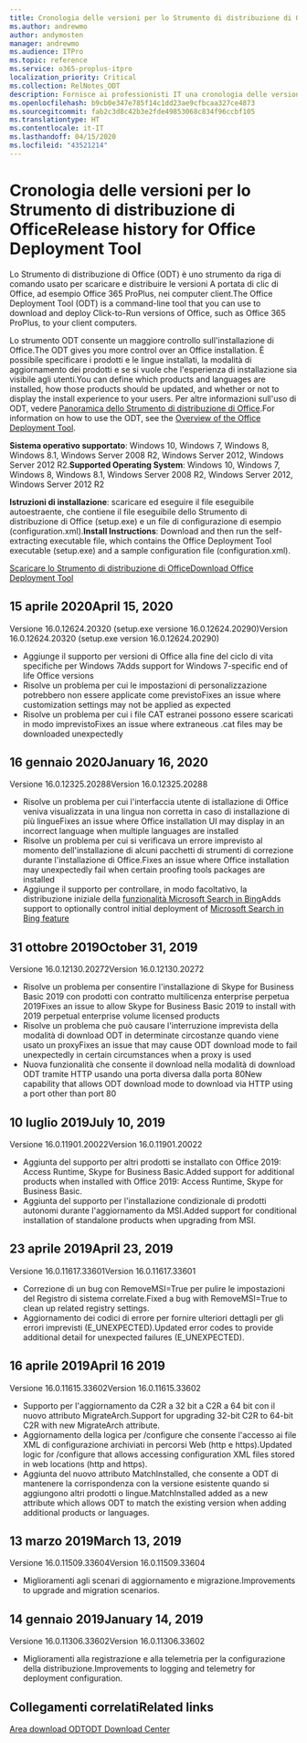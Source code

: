```yaml
---
title: Cronologia delle versioni per lo Strumento di distribuzione di Office (ODT)
ms.author: andrewmo
author: andymosten
manager: andrewmo
ms.audience: ITPro
ms.topic: reference
ms.service: o365-proplus-itpro
localization_priority: Critical
ms.collection: RelNotes_ODT
description: Fornisce ai professionisti IT una cronologia delle versioni per lo Strumento di distribuzione di Office (ODT)
ms.openlocfilehash: b9cb0e347e785f14c1dd23ae9cfbcaa327ce4873
ms.sourcegitcommit: fab2c3d8c42b3e2fde49853068c834f96ccbf105
ms.translationtype: HT
ms.contentlocale: it-IT
ms.lasthandoff: 04/15/2020
ms.locfileid: "43521214"
---
```

# <a name="release-history-for-office-deployment-tool"></a><span data-ttu-id="3c70f-103">Cronologia delle versioni per lo Strumento di distribuzione di Office</span><span class="sxs-lookup"><span data-stu-id="3c70f-103">Release history for Office Deployment Tool</span></span>

<span data-ttu-id="3c70f-104">Lo Strumento di distribuzione di Office (ODT) è uno strumento da riga di comando usato per scaricare e distribuire le versioni A portata di clic di Office, ad esempio Office 365 ProPlus, nei computer client.</span><span class="sxs-lookup"><span data-stu-id="3c70f-104">The Office Deployment Tool (ODT) is a command-line tool that you can use to download and deploy Click-to-Run versions of Office, such as Office 365 ProPlus, to your client computers.</span></span> 


<span data-ttu-id="3c70f-105">Lo strumento ODT consente un maggiore controllo sull'installazione di Office.</span><span class="sxs-lookup"><span data-stu-id="3c70f-105">The ODT gives you more control over an Office installation.</span></span> <span data-ttu-id="3c70f-106">È possibile specificare i prodotti e le lingue installati, la modalità di aggiornamento dei prodotti e se si vuole che l'esperienza di installazione sia visibile agli utenti.</span><span class="sxs-lookup"><span data-stu-id="3c70f-106">You can define which products and languages are installed, how those products should be updated, and whether or not to display the install experience to your users.</span></span> <span data-ttu-id="3c70f-107">Per altre informazioni sull'uso di ODT, vedere [Panoramica dello Strumento di distribuzione di Office](https://docs.microsoft.com/deployoffice/overview-of-the-office-2016-deployment-tool).</span><span class="sxs-lookup"><span data-stu-id="3c70f-107">For information on how to use the ODT, see the [Overview of the Office Deployment Tool](https://docs.microsoft.com/deployoffice/overview-of-the-office-2016-deployment-tool).</span></span>

 <span data-ttu-id="3c70f-108">**Sistema operativo supportato**: Windows 10, Windows 7, Windows 8, Windows 8.1, Windows Server 2008 R2, Windows Server 2012, Windows Server 2012 R2.</span><span class="sxs-lookup"><span data-stu-id="3c70f-108">**Supported Operating System**: Windows 10, Windows 7, Windows 8, Windows 8.1, Windows Server 2008 R2, Windows Server 2012, Windows Server 2012 R2</span></span> 
 
 <span data-ttu-id="3c70f-109">**Istruzioni di installazione**: scaricare ed eseguire il file eseguibile autoestraente, che contiene il file eseguibile dello Strumento di distribuzione di Office (setup.exe) e un file di configurazione di esempio (configuration.xml).</span><span class="sxs-lookup"><span data-stu-id="3c70f-109">**Install Instructions**: Download and then run the self-extracting executable file, which contains the Office Deployment Tool executable (setup.exe) and a sample configuration file (configuration.xml).</span></span> 

[<span data-ttu-id="3c70f-110">Scaricare lo Strumento di distribuzione di Office</span><span class="sxs-lookup"><span data-stu-id="3c70f-110">Download Office Deployment Tool</span></span>](https://www.microsoft.com/en-us/download/confirmation.aspx?id=49117)


## <a name="april-15-2020"></a><span data-ttu-id="3c70f-111">15 aprile 2020</span><span class="sxs-lookup"><span data-stu-id="3c70f-111">April 15, 2020</span></span>

<span data-ttu-id="3c70f-112">Versione 16.0.12624.20320 (setup.exe versione 16.0.12624.20290)</span><span class="sxs-lookup"><span data-stu-id="3c70f-112">Version 16.0.12624.20320 (setup.exe version 16.0.12624.20290)</span></span>
- <span data-ttu-id="3c70f-113">Aggiunge il supporto per versioni di Office alla fine del ciclo di vita specifiche per Windows 7</span><span class="sxs-lookup"><span data-stu-id="3c70f-113">Adds support for Windows 7-specific end of life Office versions</span></span>
- <span data-ttu-id="3c70f-114">Risolve un problema per cui le impostazioni di personalizzazione potrebbero non essere applicate come previsto</span><span class="sxs-lookup"><span data-stu-id="3c70f-114">Fixes an issue where customization settings may not be applied as expected</span></span>
- <span data-ttu-id="3c70f-115">Risolve un problema per cui i file CAT estranei possono essere scaricati in modo imprevisto</span><span class="sxs-lookup"><span data-stu-id="3c70f-115">Fixes an issue where extraneous .cat files may be downloaded unexpectedly</span></span>

## <a name="january-16-2020"></a><span data-ttu-id="3c70f-116">16 gennaio 2020</span><span class="sxs-lookup"><span data-stu-id="3c70f-116">January 16, 2020</span></span>

<span data-ttu-id="3c70f-117">Versione 16.0.12325.20288</span><span class="sxs-lookup"><span data-stu-id="3c70f-117">Version 16.0.12325.20288</span></span>
- <span data-ttu-id="3c70f-118">Risolve un problema per cui l'interfaccia utente di istallazione di Office veniva visualizzata in una lingua non corretta in caso di installazione di più lingue</span><span class="sxs-lookup"><span data-stu-id="3c70f-118">Fixes an issue where Office installation UI may display in an incorrect language when multiple languages are installed</span></span>
- <span data-ttu-id="3c70f-119">Risolve un problema per cui si verificava un errore imprevisto al momento dell'installazione di alcuni pacchetti di strumenti di correzione durante l'installazione di Office.</span><span class="sxs-lookup"><span data-stu-id="3c70f-119">Fixes an issue where Office installation may unexpectedly fail when certain proofing tools packages are installed</span></span>
- <span data-ttu-id="3c70f-120">Aggiunge il supporto per controllare, in modo facoltativo, la distribuzione iniziale della [funzionalità Microsoft Search in Bing](https://go.microsoft.com/fwlink/p/?linkid=2109345)</span><span class="sxs-lookup"><span data-stu-id="3c70f-120">Adds support to optionally control initial deployment of [Microsoft Search in Bing feature](https://go.microsoft.com/fwlink/p/?linkid=2109345)</span></span>


## <a name="october-31-2019"></a><span data-ttu-id="3c70f-121">31 ottobre 2019</span><span class="sxs-lookup"><span data-stu-id="3c70f-121">October 31, 2019</span></span>

<span data-ttu-id="3c70f-122">Versione 16.0.12130.20272</span><span class="sxs-lookup"><span data-stu-id="3c70f-122">Version 16.0.12130.20272</span></span>
- <span data-ttu-id="3c70f-123">Risolve un problema per consentire l'installazione di Skype for Business Basic 2019 con prodotti con contratto multilicenza enterprise perpetua 2019</span><span class="sxs-lookup"><span data-stu-id="3c70f-123">Fixes an issue to allow Skype for Business Basic 2019 to install with 2019 perpetual enterprise volume licensed products</span></span>
- <span data-ttu-id="3c70f-124">Risolve un problema che può causare l'interruzione imprevista della modalità di download ODT in determinate circostanze quando viene usato un proxy</span><span class="sxs-lookup"><span data-stu-id="3c70f-124">Fixes an issue that may cause ODT download mode to fail unexpectedly in certain circumstances when a proxy is used</span></span>
- <span data-ttu-id="3c70f-125">Nuova funzionalità che consente il download nella modalità di download ODT tramite HTTP usando una porta diversa dalla porta 80</span><span class="sxs-lookup"><span data-stu-id="3c70f-125">New capability that allows ODT download mode to download via HTTP using a port other than port 80</span></span>


## <a name="july-10-2019"></a><span data-ttu-id="3c70f-126">10 luglio 2019</span><span class="sxs-lookup"><span data-stu-id="3c70f-126">July 10, 2019</span></span>

<span data-ttu-id="3c70f-127">Versione 16.0.11901.20022</span><span class="sxs-lookup"><span data-stu-id="3c70f-127">Version 16.0.11901.20022</span></span>
- <span data-ttu-id="3c70f-128">Aggiunta del supporto per altri prodotti se installato con Office 2019: Access Runtime, Skype for Business Basic.</span><span class="sxs-lookup"><span data-stu-id="3c70f-128">Added support for additional products when installed with Office 2019: Access Runtime, Skype for Business Basic.</span></span>
- <span data-ttu-id="3c70f-129">Aggiunta del supporto per l'installazione condizionale di prodotti autonomi durante l'aggiornamento da MSI.</span><span class="sxs-lookup"><span data-stu-id="3c70f-129">Added support for conditional installation of standalone products when upgrading from MSI.</span></span>

## <a name="april-23-2019"></a><span data-ttu-id="3c70f-130">23 aprile 2019</span><span class="sxs-lookup"><span data-stu-id="3c70f-130">April 23, 2019</span></span>

<span data-ttu-id="3c70f-131">Versione 16.0.11617.33601</span><span class="sxs-lookup"><span data-stu-id="3c70f-131">Version 16.0.11617.33601</span></span>
- <span data-ttu-id="3c70f-132">Correzione di un bug con RemoveMSI=True per pulire le impostazioni del Registro di sistema correlate.</span><span class="sxs-lookup"><span data-stu-id="3c70f-132">Fixed a bug with RemoveMSI=True to clean up related registry settings.</span></span>
- <span data-ttu-id="3c70f-133">Aggiornamento dei codici di errore per fornire ulteriori dettagli per gli errori imprevisti (E_UNEXPECTED).</span><span class="sxs-lookup"><span data-stu-id="3c70f-133">Updated error codes to provide additional detail for unexpected failures (E_UNEXPECTED).</span></span>

## <a name="april-16-2019"></a><span data-ttu-id="3c70f-134">16 aprile 2019</span><span class="sxs-lookup"><span data-stu-id="3c70f-134">April 16 2019</span></span>

<span data-ttu-id="3c70f-135">Versione 16.0.11615.33602</span><span class="sxs-lookup"><span data-stu-id="3c70f-135">Version 16.0.11615.33602</span></span>
- <span data-ttu-id="3c70f-136">Supporto per l'aggiornamento da C2R a 32 bit a C2R a 64 bit con il nuovo attributo MigrateArch.</span><span class="sxs-lookup"><span data-stu-id="3c70f-136">Support for upgrading 32-bit C2R to 64-bit C2R with new MigrateArch attribute.</span></span>
- <span data-ttu-id="3c70f-137">Aggiornamento della logica per /configure che consente l'accesso ai file XML di configurazione archiviati in percorsi Web (http e https).</span><span class="sxs-lookup"><span data-stu-id="3c70f-137">Updated logic for /configure that allows accessing configuration XML files stored in web locations (http and https).</span></span>
- <span data-ttu-id="3c70f-138">Aggiunta del nuovo attributo MatchInstalled, che consente a ODT di mantenere la corrispondenza con la versione esistente quando si aggiungono altri prodotti o lingue.</span><span class="sxs-lookup"><span data-stu-id="3c70f-138">MatchInstalled added as a new attribute which allows ODT to match the existing version when adding additional products or languages.</span></span>

## <a name="march-13-2019"></a><span data-ttu-id="3c70f-139">13 marzo 2019</span><span class="sxs-lookup"><span data-stu-id="3c70f-139">March 13, 2019</span></span>

<span data-ttu-id="3c70f-140">Versione 16.0.11509.33604</span><span class="sxs-lookup"><span data-stu-id="3c70f-140">Version 16.0.11509.33604</span></span>
- <span data-ttu-id="3c70f-141">Miglioramenti agli scenari di aggiornamento e migrazione.</span><span class="sxs-lookup"><span data-stu-id="3c70f-141">Improvements to upgrade and migration scenarios.</span></span>

## <a name="january-14-2019"></a><span data-ttu-id="3c70f-142">14 gennaio 2019</span><span class="sxs-lookup"><span data-stu-id="3c70f-142">January 14, 2019</span></span>

<span data-ttu-id="3c70f-143">Versione 16.0.11306.33602</span><span class="sxs-lookup"><span data-stu-id="3c70f-143">Version 16.0.11306.33602</span></span>
- <span data-ttu-id="3c70f-144">Miglioramenti alla registrazione e alla telemetria per la configurazione della distribuzione.</span><span class="sxs-lookup"><span data-stu-id="3c70f-144">Improvements to logging and telemetry for deployment configuration.</span></span>


## <a name="related-links"></a><span data-ttu-id="3c70f-145">Collegamenti correlati</span><span class="sxs-lookup"><span data-stu-id="3c70f-145">Related links</span></span>

[<span data-ttu-id="3c70f-146">Area download ODT</span><span class="sxs-lookup"><span data-stu-id="3c70f-146">ODT Download Center</span></span>](https://www.microsoft.com/en-us/download/details.aspx?id=49117)